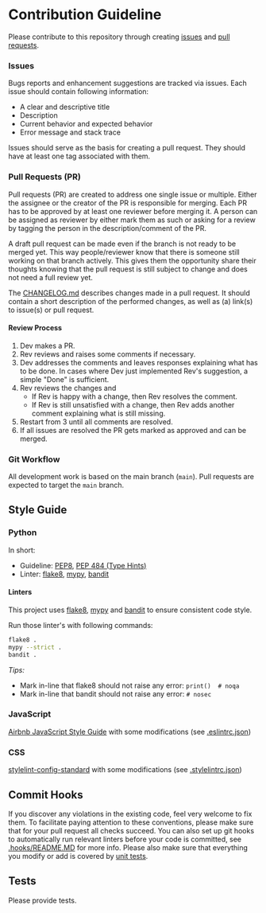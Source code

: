 # Contribution Guideline

Please contribute to this repository through creating [issues](https://github.com/GIScience/sketch-map-tool/issues/new) and [pull requests](https://docs.github.com/en/github/collaborating-with-issues-and-pull-requests/about-pull-requests).

### Issues

Bugs reports and enhancement suggestions are tracked via issues. Each issue should contain following information:

- A clear and descriptive title
- Description
- Current behavior and expected behavior
- Error message and stack trace

Issues should serve as the basis for creating a pull request. They should have at least one tag associated with them.

### Pull Requests (PR)

Pull requests (PR) are created to address one single issue or multiple. Either the assignee or the creator of the PR is responsible for merging.
Each PR has to be approved by at least one reviewer before merging it. A person can be assigned as reviewer by either mark them as such or asking for a review by tagging the person in the description/comment of the PR.

A draft pull request can be made even if the branch is not ready to be merged yet. This way people/reviewer know that there is someone still working on that branch actively. This gives them the opportunity share their thoughts knowing that the pull request is still subject to change and does not need a full review yet.

The [CHANGELOG.md](CHANGELOG.md) describes changes made in a pull request. It should contain a short description of the performed changes, as well as (a) link(s) to issue(s) or pull request.

#### Review Process

1. Dev makes a PR.
2. Rev reviews and raises some comments if necessary.
3. Dev addresses the comments and leaves responses explaining what has to be done. In cases where Dev just implemented Rev's suggestion, a simple "Done" is sufficient.
4. Rev reviews the changes and
    - If Rev is happy with a change, then Rev resolves the comment.
    - If Rev is still unsatisfied with a change, then Rev adds another comment explaining what is still missing.
5. Restart from 3 until all comments are resolved.
6. If all issues are resolved the PR gets marked as approved and can be merged.

### Git Workflow

All development work is based on the main branch (`main`). Pull requests are expected to target the `main` branch.

## Style Guide

### Python

In short:
- Guideline: [PEP8](https://peps.python.org/pep-0008/), [PEP 484 (Type Hints)](https://peps.python.org/pep-0484/)
- Linter: [flake8](https://flake8.pycqa.org), [mypy](http://mypy-lang.org/), [bandit](https://github.com/PyCQA/bandit)

#### Linters

This project uses [flake8](https://flake8.pycqa.org), [mypy](http://mypy-lang.org/) and [bandit](https://github.com/PyCQA/bandit) to ensure consistent code style.

Run those linter's with following commands:

```bash
flake8 .
mypy --strict .
bandit .
```

*Tips:*
- Mark in-line that flake8 should not raise any error: `print()  # noqa`
- Mark in-line that bandit should not raise any error: `# nosec`

### JavaScript

[Airbnb JavaScript Style Guide](https://github.com/airbnb/javascript) with some modifications (see [.eslintrc.json](.eslintrc.json))

### CSS

[stylelint-config-standard](https://github.com/stylelint/stylelint-config-standard) with some modifications (see [.stylelintrc.json](.stylelintrc.json))  

## Commit Hooks

If you discover any violations in the existing code, feel very welcome to fix them. To facilitate paying attention to these conventions, please make sure that for your pull request all checks succeed. You can also set up git hooks to automatically run relevant linters before your code is committed, see [.hooks/README.MD](.hooks/README.MD) for more info. Please also make sure that everything you modify or add is covered by [unit tests](test).

## Tests

Please provide tests.
